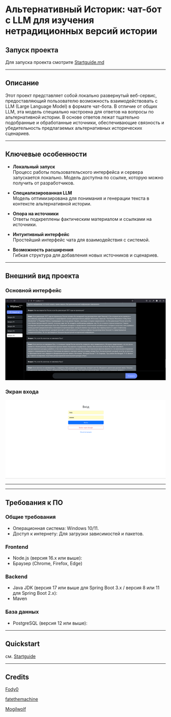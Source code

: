 # Альтернативный Историк: чат-бот с LLM для изучения нетрадиционных версий истории

## Запуск проекта
Для запуска проекта смотрите [Startguide.md](Startguide.md)

---

## Описание
Этот проект представляет собой локально развернутый веб-сервис, предоставляющий пользователю возможность взаимодействовать с LLM (Large Language Model) в формате чат-бота. В отличие от общих LLM, эта модель специально настроена для ответов на вопросы по альтернативной истории. В основе ответов лежат тщательно подобранные и обработанные источники, обеспечивающие связность и убедительность предлагаемых альтернативных исторических сценариев.

---

## Ключевые особенности
- **Локальный запуск**  
  Процесс работы пользовательского интерфейса и сервера запускается локально. Модель доступна по ссылке, которую можно получить от разработчиков.

- **Специализированная LLM**  
  Модель оптимизирована для понимания и генерации текста в контексте альтернативной истории.

- **Опора на источники**  
  Ответы подкреплены фактическим материалом и ссылками на источники.

- **Интуитивный интерфейс**  
  Простейший интерфейс чата для взаимодействия с системой.

- **Возможность расширения**  
  Гибкая структура для добавления новых источников и сценариев.

---

## Внешний вид проекта

### Основной интерфейс
![img.png](img.png)

### Экран входа
![img_1.png](img_1.png)

---

---

## Требования к ПО
### Общие требования
- Операционная система: Windows 10/11.
- Доступ к интернету: Для загрузки зависимостей и пакетов.

### Frontend
- Node.js (версия 16.x или выше):
- Браузер (Chrome, Firefox, Edge)

### Backend
- Java JDK (версия 17 или выше для Spring Boot 3.x / версия 8 или 11 для Spring Boot 2.x):
- Maven

### База данных
- PostgreSQL (версия 12 или выше):


---

## Quickstart

см. [Startguide](Startguide.md)

---


## Credits

[Fody0](https://github.com/Fody0)

[fatethemachine](https://github.com/fatethemachine)

[Mogilwolf](https://github.com/Mogilwolf)
